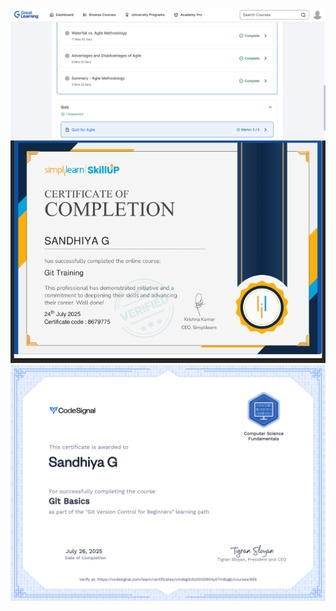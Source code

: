 ![SDLC Certificate](<SDLC/SDLC- GL Completion.png>)
![GIT Training Certificate](<Certificate/GIT Training.png>)
![GIT Basics Certificate](<Certificate/GIT Basics.png>)